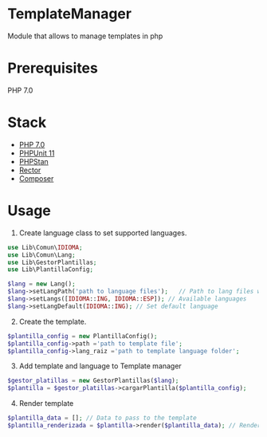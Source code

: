 # TemplateManager
Module that allows to manage templates in php

# Prerequisites
PHP 7.0

# Stack
- [PHP 7.0](https://www.php.net/)
- [PHPUnit 11](https://phpunit.de/index.html)
- [PHPStan](https://phpstan.org)
- [Rector](https://getrector.com)
- [Composer](https://getcomposer.org/)

# Usage

1. Create language class to set supported languages.
```php
use Lib\Comun\IDIOMA;
use Lib\Comun\Lang;
use Lib\GestorPlantillas;
use Lib\PlantillaConfig;

$lang = new Lang();
$lang->setLangPath('path to language files');   // Path to lang files where language files are saved
$lang->setLangs([IDIOMA::ING, IDIOMA::ESP]); // Available languages
$lang->setLangDefault(IDIOMA::ING); // Set default language
```

2. Create the template.
```php
$plantilla_config = new PlantillaConfig();
$plantilla_config->path ='path to template file';
$plantilla_config->lang_raiz ='path to template language folder';
```

3. Add template and language to Template manager
```php
$gestor_platillas = new GestorPlantillas($lang);
$plantilla = $gestor_platillas->cargarPlantilla($plantilla_config);
```

4. Render template
```php
$plantilla_data = []; // Data to pass to the template
$plantilla_renderizada = $plantilla->render($plantilla_data); // Render the template
```
